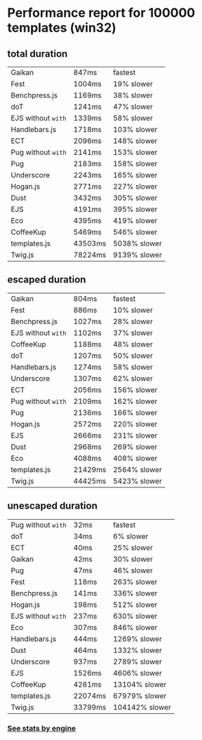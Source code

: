 
Performance report for 100000 templates (win32)
===========================

total duration
--------------
|                      |         |           |
|----------------------|---------|-----------|
| Gaikan               |   847ms | fastest |
| Fest                 |  1004ms | 19% slower |
| Benchpress.js        |  1169ms | 38% slower |
| doT                  |  1241ms | 47% slower |
| EJS without `with`   |  1339ms | 58% slower |
| Handlebars.js        |  1718ms | 103% slower |
| ECT                  |  2096ms | 148% slower |
| Pug without `with`   |  2141ms | 153% slower |
| Pug                  |  2183ms | 158% slower |
| Underscore           |  2243ms | 165% slower |
| Hogan.js             |  2771ms | 227% slower |
| Dust                 |  3432ms | 305% slower |
| EJS                  |  4191ms | 395% slower |
| Eco                  |  4395ms | 419% slower |
| CoffeeKup            |  5469ms | 546% slower |
| templates.js         | 43503ms | 5038% slower |
| Twig.js              | 78224ms | 9139% slower |

escaped duration
--------------
|                      |         |           |
|----------------------|---------|-----------|
| Gaikan               |   804ms | fastest |
| Fest                 |   886ms | 10% slower |
| Benchpress.js        |  1027ms | 28% slower |
| EJS without `with`   |  1102ms | 37% slower |
| CoffeeKup            |  1188ms | 48% slower |
| doT                  |  1207ms | 50% slower |
| Handlebars.js        |  1274ms | 58% slower |
| Underscore           |  1307ms | 62% slower |
| ECT                  |  2056ms | 156% slower |
| Pug without `with`   |  2109ms | 162% slower |
| Pug                  |  2136ms | 166% slower |
| Hogan.js             |  2572ms | 220% slower |
| EJS                  |  2666ms | 231% slower |
| Dust                 |  2968ms | 269% slower |
| Eco                  |  4088ms | 408% slower |
| templates.js         | 21429ms | 2564% slower |
| Twig.js              | 44425ms | 5423% slower |

unescaped duration
--------------
|                      |         |           |
|----------------------|---------|-----------|
| Pug without `with`   |    32ms | fastest |
| doT                  |    34ms | 6% slower |
| ECT                  |    40ms | 25% slower |
| Gaikan               |    42ms | 30% slower |
| Pug                  |    47ms | 46% slower |
| Fest                 |   118ms | 263% slower |
| Benchpress.js        |   141ms | 336% slower |
| Hogan.js             |   198ms | 512% slower |
| EJS without `with`   |   237ms | 630% slower |
| Eco                  |   307ms | 846% slower |
| Handlebars.js        |   444ms | 1269% slower |
| Dust                 |   464ms | 1332% slower |
| Underscore           |   937ms | 2789% slower |
| EJS                  |  1526ms | 4606% slower |
| CoffeeKup            |  4281ms | 13104% slower |
| templates.js         | 22074ms | 67979% slower |
| Twig.js              | 33799ms | 104142% slower |


### [See stats by engine](detail.win32.txt)